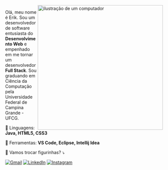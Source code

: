 <img src="https://raw.githubusercontent.com/MicaelliMedeiros/micaellimedeiros/master/image/computer-illustration.png" alt="ilustração de um computador" min-width="400px" max-width="400px" width="400px" align="right">

<p align="left">
  Olá, meu nome é Erik. Sou um desenvolvedor de software entusiasta do <strong>Desenvolvimento Web</strong> e empenhado em me tornar um desenvolvedor <strong>Full Stack</strong>. Sou graduando em Ciência da Computação pela Universidade Federal de Campina Grande - UFCG.
</p>

<p align="left">
  🦄 Linguagens: <strong>Java, HTML5, CSS3</strong>
</p>

<p align="left">
  💼 Ferramentas: <strong>VS Code, Eclipse, Intellij Idea</strong>
</p>

<p align="left">
  💌 Vamos trocar figurinhas? ⤵️
</p>

<p align="left">
  <a href="mailto:erikdinizbeserra@gmail.com" title="Gmail">
  <img src="https://img.shields.io/badge/-Gmail-FF0000?style=flat-square&labelColor=FF0000&logo=gmail&logoColor=white&link=LINK-DO-SEU-GMAIL" alt="Gmail"/></a>
  <a href="https://www.linkedin.com/in/erikdiniz" title="LinkedIn">
  <img src="https://img.shields.io/badge/-Linkedin-0e76a8?style=flat-square&logo=Linkedin&logoColor=white&link=LINK-DO-SEU-LINKEDIN" alt="LinkedIn"/></a>
  <a href="https://www.instagram.com/erik_diniz_" title="Instagram">
  <img src="https://img.shields.io/badge/-Instagram-DF0174?style=flat-square&labelColor=DF0174&logo=instagram&logoColor=white&link=LINK-DO-SEU-INSTAGRAM" alt="Instagram"/></a>
</p>
